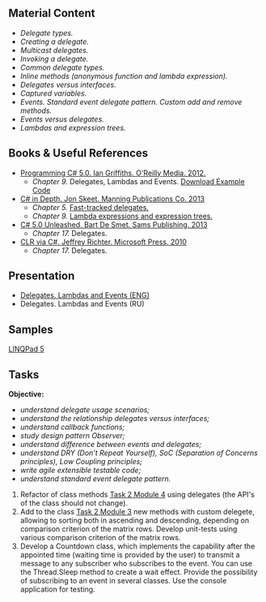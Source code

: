 ## Material Content 
- *Delegate types.*
- *Creating a delegate.*
- *Multicast delegates.*
- *Invoking a delegate.*
- *Common delegate types.*
- *Inline methods (anonymous function and  lambda expression).*
- *Delegates versus interfaces.*
- *Captured variables.*
- *Events. Standard event delegate pattern. Custom add and remove methods.*
- *Events versus delegates.*
- *Lambdas and expression trees.*

## Books & Useful References 
- [Programming C# 5.0. Ian Griffiths. O'Reilly Media. 2012.](http://shop.oreilly.com/product/0636920024064.do) 
    - *Chapter 9.* Delegates, Lambdas and Events. [Download Example Code](https://resources.oreilly.com/examples/0636920024064/blob/master/Ch09.zip)
- [C# in Depth. Jon Skeet. Manning Publications Co. 2013](https://www.manning.com/books/c-sharp-in-depth-third-edition)
   - *Chapter 5.* [Fast-tracked delegates.](https://livebook.manning.com/#!/book/c-sharp-in-depth-third-edition/chapter-5/)
   - *Chapter 9.* [Lambda expressions and expression trees.](https://livebook.manning.com/#!/book/c-sharp-in-depth-third-edition/chapter-9/)
- [C# 5.0 Unleashed. Bart De Smet. Sams Publishing. 2013](https://www.goodreads.com/book/show/16284093-c-5-0-unleashed)
   - *Chapter 17.* Delegates.
- [CLR via C#. Jeffrey Richter. Microsoft Press. 2010](https://www.goodreads.com/book/show/7121415-clr-via-c)
   - *Chapter 17.* Delegates.

## Presentation 
- [Delegates. Lambdas and Events (ENG)](https://github.com/EPM-RD-NETLAB/.NET-Framework-modules/blob/master/M9.%20Delegates.%20Lambdas%20and%20Events/Delegates.%20Lambdas%20and%20Events.pdf)
- Delegates. Lambdas and Events (RU)

## Samples 
[LINQPad 5](https://github.com/EPM-RD-NETLAB/.NET-Framework-modules/tree/master/M9.%20Delegates.%20Lambdas%20and%20Events/LINQPadQueries.Delegates)

## Tasks  
**Objective:** 
- *understand delegate usage scenarios;*
- *understand the relationship delegates versus interfaces;*
- *understand callback functions;*
- *study design pattern Observer;*
- *understand difference between events and delegates;*
- *understand DRY (Don’t Repeat Yourself), SoC (Separation of Concerns principles), Low Coupling principles;*
- *write agile extensible testable code;*
- *understand standard event delegate pattern.*

1. Refactor of class methods [Task 2 Module 4](https://github.com/EPM-RD-NETLAB/.NET-Framework-modules/tree/master/M4.%20Methods%20in%20details) using delegates (the API's of the class should not change). 
2. Add to the class [Task 2 Module 3](https://github.com/EPM-RD-NETLAB/.NET-Framework-modules/tree/master/M3.%20Types) new methods with custom delegete, allowing to sorting both in ascending and descending, depending on comparison criterion of the matrix rows. Develop unit-tests using various comparison criterion of the matrix rows. 
3. Develop a Countdown class, which implements the capability after the appointed time (waiting time is provided by the user) to transmit a message to any subscriber who subscribes to the event. You can use the Thread.Sleep method to create a wait effect. Provide the possibility of subscribing to an event in several classes. Use the console application for testing.
